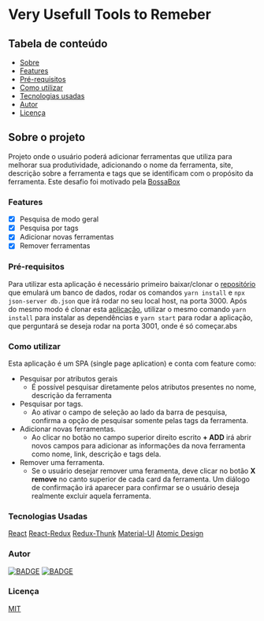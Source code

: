 # Very Usefull Tools to Remeber

## Tabela de conteúdo

<!-- ts -->

- [Sobre](#sobre)
- [Features](#features)
- [Pré-requisitos](#prerequisitos)
- [Como utilizar](#utilizando)
- [Tecnologias usadas](#techs)
- [Autor](#me)
- [Licença](#license)

<!--te-->

## Sobre o projeto

Projeto onde o usuário poderá adicionar ferramentas que utiliza para melhorar sua produtividade, adicionando o nome da ferramenta, site, descrição sobre a ferramenta e tags que se identificam com o propósito da ferramenta.
Este desafio foi motivado pela [BossaBox](https://app.bossabox.com/profile/me)

### Features

- [x] Pesquisa de modo geral
- [x] Pesquisa por tags
- [x] Adicionar novas ferramentas
- [x] Remover ferramentas

### Pré-requisitos

Para utilizar esta aplicação é necessário primeiro baixar/clonar o [repositório](https://gitlab.com/bossabox/challenge-fake-api/tree/master) que emulará um banco de dados, rodar os comandos `yarn install` e `npx json-server db.json` que irá rodar no seu local host, na porta 3000.
Após do mesmo modo é clonar esta [aplicação](), utilizar o mesmo comando `yarn install` para instalar as dependências e `yarn start` para rodar a aplicação, que perguntará se deseja rodar na porta 3001, onde é só começar.abs

### Como utilizar

Esta aplicação é um SPA (single page aplication) e conta com feature como:

- Pesquisar por atributos gerais
  - É possível pesquisar diretamente pelos atributos presentes no nome, descrição da ferramenta
- Pesquisar por tags.
  - Ao ativar o campo de seleção ao lado da barra de pesquisa, confirma a opção de pesquisar somente pelas tags da ferramenta.
- Adicionar novas ferramentas.
  - Ao clicar no botão no campo superior direito escrito **+ ADD** irá abrir novos campos para adicionar as informações da nova ferramenta como nome, link, descrição e tags dela.
- Remover uma ferramenta.
  - Se o usuário desejar remover uma feramenta, deve clicar no botão **X remove** no canto superior de cada card da ferramenta. Um diálogo de confirmação irá aparecer para confirmar se o usuário deseja realmente excluir aquela ferramenta.

### Tecnologias Usadas

[React](https://reactjs.org/)
[React-Redux](https://react-redux.js.org/)
[Redux-Thunk](https://github.com/reduxjs/redux-thunk)
[Material-UI](https://material-ui.com/pt/)
[Atomic Design](https://bradfrost.com/blog/post/atomic-web-design/)

### Autor

[![BADGE](https://img.shields.io/static/v1?label=github&message=Fernandochi&color=181717&style=for-the-badge&logo=ghost&link=https://github.com/fernandochi)](https://github.com/fernandochi)
[![BADGE](https://img.shields.io/static/v1?label=linkedin&message=Fernando&color=0A66C2&style=for-the-badge&logo=linkedin&link=https://www.linkedin.com/in/fernando-l-santos/)](https://www.linkedin.com/in/fernando-l-santos/)

### Licença

[MIT](https://choosealicense.com/licenses/mit/)

